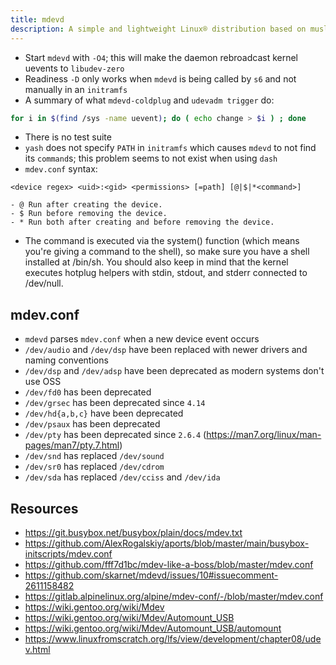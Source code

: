 ```yaml
---
title: mdevd
description: A simple and lightweight Linux® distribution based on musl libc and toybox
---
```


- Start `mdevd` with `-O4`; this will make the daemon rebroadcast kernel uevents to `libudev-zero`
- Readiness `-D` only works when `mdevd` is being called by `s6` and not manually in an `initramfs`
- A summary of what `mdevd-coldplug` and `udevadm trigger` do:
```sh
for i in $(find /sys -name uevent); do ( echo change > $i ) ; done
```
- There is no test suite
- `yash` does not specify `PATH` in `initramfs` which causes `mdevd` to not find its `command`s; this problem seems to not exist when using `dash`
- `mdev.conf` syntax:
```
<device regex> <uid>:<gid> <permissions> [=path] [@|$|*<command>]

- @ Run after creating the device.
- $ Run before removing the device.
- * Run both after creating and before removing the device.
```
- The command is executed via the system() function (which means you're giving a command to the shell), so make sure you have a shell installed at /bin/sh. You should also keep in mind that the kernel executes hotplug helpers with stdin, stdout, and stderr connected to /dev/null.

## mdev.conf
- `mdevd` parses `mdev.conf` when a new device event occurs
- `/dev/audio` and `/dev/dsp` have been replaced with newer drivers and naming conventions
- `/dev/dsp` and `/dev/adsp` have been deprecated as modern systems don't use OSS
- `/dev/fd0` has been deprecated
- `/dev/grsec` has been deprecated since `4.14`
- `/dev/hd{a,b,c}` have been deprecated
- `/dev/psaux` has been deprecated
- `/dev/pty` has been deprecated since `2.6.4` (https://man7.org/linux/man-pages/man7/pty.7.html)
- `/dev/snd` has replaced `/dev/sound`
- `/dev/sr0` has replaced `/dev/cdrom`
- `/dev/sda` has replaced `/dev/cciss` and `/dev/ida`

## Resources
- https://git.busybox.net/busybox/plain/docs/mdev.txt
- https://github.com/AlexRogalskiy/aports/blob/master/main/busybox-initscripts/mdev.conf
- https://github.com/fff7d1bc/mdev-like-a-boss/blob/master/mdev.conf
- https://github.com/skarnet/mdevd/issues/10#issuecomment-2611158482
- https://gitlab.alpinelinux.org/alpine/mdev-conf/-/blob/master/mdev.conf
- https://wiki.gentoo.org/wiki/Mdev
- https://wiki.gentoo.org/wiki/Mdev/Automount_USB
- https://wiki.gentoo.org/wiki/Mdev/Automount_USB/automount
- https://www.linuxfromscratch.org/lfs/view/development/chapter08/udev.html
